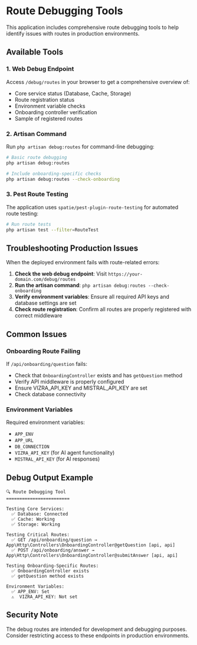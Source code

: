 # Route Debugging Tools

This application includes comprehensive route debugging tools to help identify issues with routes in production environments.

## Available Tools

### 1. Web Debug Endpoint
Access `/debug/routes` in your browser to get a comprehensive overview of:
- Core service status (Database, Cache, Storage)
- Route registration status
- Environment variable checks
- Onboarding controller verification
- Sample of registered routes

### 2. Artisan Command
Run `php artisan debug:routes` for command-line debugging:
```bash
# Basic route debugging
php artisan debug:routes

# Include onboarding-specific checks
php artisan debug:routes --check-onboarding
```

### 3. Pest Route Testing
The application uses `spatie/pest-plugin-route-testing` for automated route testing:
```bash
# Run route tests
php artisan test --filter=RouteTest
```

## Troubleshooting Production Issues

When the deployed environment fails with route-related errors:

1. **Check the web debug endpoint**: Visit `https://your-domain.com/debug/routes`
2. **Run the artisan command**: `php artisan debug:routes --check-onboarding`
3. **Verify environment variables**: Ensure all required API keys and database settings are set
4. **Check route registration**: Confirm all routes are properly registered with correct middleware

## Common Issues

### Onboarding Route Failing
If `/api/onboarding/question` fails:
- Check that `OnboardingController` exists and has `getQuestion` method
- Verify API middleware is properly configured
- Ensure VIZRA_API_KEY and MISTRAL_API_KEY are set
- Check database connectivity

### Environment Variables
Required environment variables:
- `APP_ENV`
- `APP_URL`
- `DB_CONNECTION`
- `VIZRA_API_KEY` (for AI agent functionality)
- `MISTRAL_API_KEY` (for AI responses)

## Debug Output Example

```
🔍 Route Debugging Tool
========================

Testing Core Services:
  ✅ Database: Connected
  ✅ Cache: Working
  ✅ Storage: Working

Testing Critical Routes:
  ✅ GET /api/onboarding/question → App\Http\Controllers\OnboardingController@getQuestion [api, api]
  ✅ POST /api/onboarding/answer → App\Http\Controllers\OnboardingController@submitAnswer [api, api]

Testing Onboarding-Specific Routes:
  ✅ OnboardingController exists
  ✅ getQuestion method exists

Environment Variables:
  ✅ APP_ENV: Set
  ⚠️  VIZRA_API_KEY: Not set
```

## Security Note

The debug routes are intended for development and debugging purposes. Consider restricting access to these endpoints in production environments.
